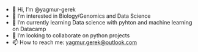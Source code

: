 - 👋 Hi, I’m @yagmur-gerek
- 👀 I’m interested in Biology/Genomics and Data Science
- 🌱 I’m currently learning Data science with pyhton and machine learning on Datacamp
- 💞️ I’m looking to collaborate on python projects
- 📫 How to reach me: yagmur.gerek@outlook.com

<!---
yagmur-gerek/yagmur-gerek is a ✨ special ✨ repository because its `README.md` (this file) appears on your GitHub profile.
You can click the Preview link to take a look at your changes.
--->
